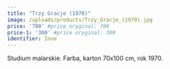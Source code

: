 ```yaml
---
title: "Trzy Gracje (1970)"
image: /uploads/products/Trzy_Gracje_(1970).jpg
price: '700' #price oryginal: 700
price-1: '300' #price oryginal: 300
identifier: Inne
---
```


Studium malarskie. Farba, karton 70x100 cm, rok 1970.